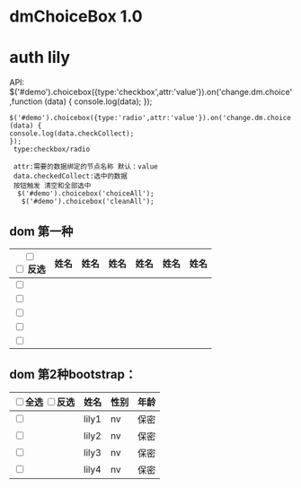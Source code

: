 # dmChoiceBox 1.0
# auth lily
API:
      $('#demo').choicebox({type:'checkbox',attr:'value'}).on('change.dm.choice',function (data) {
                                    console.log(data);
      });

    $('#demo').choicebox({type:'radio',attr:'value'}).on('change.dm.choice',function (data) {
    console.log(data.checkCollect);
    });
     type:checkbox/radio

     attr:需要的数据绑定的节点名称 默认：value
     data.checkedCollect:选中的数据
     按钮触发 清空和全部选中
      $('#demo').choicebox('choiceAll');
       $('#demo').choicebox('cleanAll');
## dom 第一种
<div class="table-responsive J_orderTable_cont">
                                <!--表格-->
                                <table class="cabinTable table table-hover table-bordered">
                                    <thead>
                                    <tr>
                                        <th>
                                            <div class="checkbox-inline">
                                                <input type="checkbox" id="th1">
                                                <label for="th1"  data-check="all"></label>
                                            </div>
                                            <div class="checkbox-inline" >
                                                <input type="checkbox"    id="checkbox2" >
                                                <label for="checkbox2"  data-check="allinverse">反选</label>
                                            </div>
                                        </th>
                                        <th>姓名</th>
                                        <th>姓名</th>
                                        <th>姓名</th>
                                        <th>姓名</th>
                                        <th>姓名</th>
                                        <th>姓名</th>
                                    </tr>
                                    </thead>
                                    <tbody>
                                    <tr>
                                        <td>
                                            <div class="checkbox">
                                                <input type="checkbox" id="th11" value="121">
                                                <label for="th11" data-check="one"></label>
                                            </div>
                                        </td>
                                        <td></td>
                                        <td></td>
                                        <td></td>
                                        <td></td>
                                        <td></td>
                                        <td></td>
                                    </tr>
                                    <tr>
                                        <td>
                                            <div class="checkbox">
                                                <input type="checkbox" id="th12" value="122">
                                                <label for="th12" data-check="one"></label>
                                            </div>
                                        </td>
                                        <td></td>
                                        <td></td>
                                        <td></td>
                                        <td></td>
                                        <td></td>
                                        <td></td>
                                    </tr>
                                    <tr>
                                        <td>
                                            <div class="checkbox">
                                                <input type="checkbox" id="th13" value="123">
                                                <label for="th13" data-check="one"></label>
                                            </div>
                                        </td>
                                        <td></td>
                                        <td></td>
                                        <td></td>
                                        <td></td>
                                        <td></td>
                                        <td></td>
                                    </tr>
                                    <tr>
                                        <td>
                                            <div class="checkbox">
                                                <input type="checkbox" id="th14" value="124">
                                                <label for="th14" data-check="one"></label>
                                            </div>
                                        </td>
                                        <td></td>
                                        <td></td>
                                        <td></td>
                                        <td></td>
                                        <td></td>
                                        <td></td>
                                    </tr>
                                    <tr>
                                        <td>
                                            <div class="checkbox">
                                                <input type="checkbox" id="th15" value="125">
                                                <label for="th15" data-check="one"></label>
                                            </div>
                                        </td>
                                        <td></td>
                                        <td></td>
                                        <td></td>
                                        <td></td>
                                        <td></td>
                                        <td></td>
                                    </tr>
                                    </tbody>
                                </table>
                            </div>


## dom 第2种bootstrap：
  <div class="table-responsive" id="testDemo">
          <table class="table table-condensed">
              <thead>
              <tr>
                  <th >
                      <label class="checkbox-inline">
                          <input type="checkbox" data-check="all" >全选
                      </label>
                      <label class="checkbox-inline">
                          <input type="checkbox" data-check="allinverse">反选
                      </label>
                  </th>
                  <th>姓名</th>
                  <th>性别</th>
                  <th>年龄</th>
              </tr>
              </thead>
              <tr>
                  <td class="active">
                      <div class="checkbox">
                          <label>
                              <input type="checkbox" value="lily1" data-check="one">
                          </label>
                      </div>
                  </td>
                  <td class="active">lily1</td>
                  <td class="success">nv</td>
                  <td class="warning">保密</td>
              </tr>
              <tr>
                  <td class="active">
                      <div class="checkbox">
                          <label>
                              <input type="checkbox" value="lily2" data-check="one">
                          </label>
                      </div>
                  </td>
                  <td class="active">lily2</td>
                  <td class="success">nv</td>
                  <td class="warning">保密</td>
              </tr>
              <tr>
                  <td class="active">
                      <div class="checkbox">
                          <label>
                              <input type="checkbox" value="lily3" data-check="one">
                          </label>
                      </div>
                  </td>
                  <td class="active">lily3</td>
                  <td class="success">nv</td>
                  <td class="warning">保密</td>
              </tr>
              <tr>
                  <td class="active">
                      <div class="checkbox">
                          <label>
                              <input type="checkbox" value="lily4" data-check="one">
                          </label>
                      </div>
                  </td>
                  <td class="active">lily4</td>
                  <td class="success">nv</td>
                  <td class="warning">保密</td>
              </tr>
          </table>
      </div>